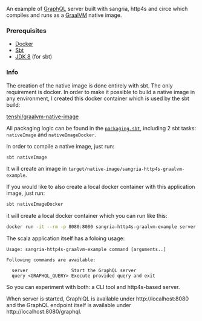 An example of [GraphQL](http://graphql.org/) server built with sangria, http4s and circe which compiles and runs as a [GraalVM](https://www.graalvm.org/) native image. 

### Prerequisites

* [Docker](https://www.docker.com/community-edition)
* [Sbt](https://www.scala-sbt.org/download.html)
* [JDK 8](http://www.oracle.com/technetwork/java/javase/downloads/jdk8-downloads-2133151.html) (for sbt)

### Info

The creation of the native image is done entirely with sbt. The only requirement is docker. In order to make it possible to build a native
image in any environment, I created this docker container which is used by the sbt build:

[tenshi/graalvm-native-image](https://hub.docker.com/r/tenshi/graalvm-native-image/)   

All packaging logic can be found in the [`packaging.sbt`](https://github.com/OlegIlyenko/sangria-http4s-graalvm-example/blob/master/packaging.sbt), including 2 sbt tasks: `nativeImage` and `nativeImageDocker`.

In order to compile a native image, just run:

```bash 
sbt nativeImage 
```

It will create an image in `target/native-image/sangria-http4s-graalvm-example`.

If you would like to also create a local docker container with this application image, just run:

```bash
sbt nativeImageDocker
```  

it will create a local docker container which you can run like this:

```bash
docker run -it --rm -p 8080:8080 sangria-http4s-graalvm-example server
``` 

The scala application itself has a foloing usage:

```
Usage: sangria-http4s-graalvm-example command [arguments..]

Following commands are available:

  server                Start the GraphQL server
  query <GRAPHQL_QUERY> Execute provided query and exit
```

So you can experiment with both: a CLI tool and http4s-based server.

When server is started, GraphiQL is available under http://localhost:8080 and the GraphQL endpoint itself is 
available under http://localhost:8080/graphql.   